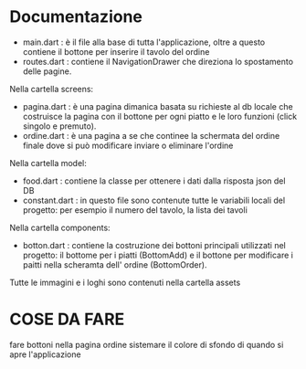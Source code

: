 # Documentazione
- main.dart : è il file alla base di tutta l'applicazione, oltre a questo contiene il bottone per inserire il tavolo del ordine
- routes.dart : contiene il NavigationDrawer che direziona lo spostamento delle pagine.

Nella cartella screens:
- pagina.dart : è una pagina dimanica basata su richieste al db locale che costruisce la pagina con il bottone per ogni piatto e le loro funzioni (click singolo e premuto).
- ordine.dart : è una pagina a se che continee la schermata del ordine finale dove si può modificare inviare o eliminare l'ordine

Nella cartella model:
- food.dart : contiene la classe per ottenere i dati dalla risposta json del DB
- constant.dart : in questo file sono contenute tutte le variabili locali del progetto: per esempio il numero del tavolo, la lista dei tavoli 

Nella cartella components: 
- botton.dart : contiene la costruzione dei bottoni principali utilizzati nel progetto: il bottome per i piatti (BottomAdd) e il bottone per modificare i paitti nella scheramta dell' ordine (BottomOrder).


Tutte le immagini e i loghi sono contenuti nella cartella assets


# COSE DA FARE

fare bottoni nella pagina ordine
sistemare il colore di sfondo di quando si apre l'applicazione
